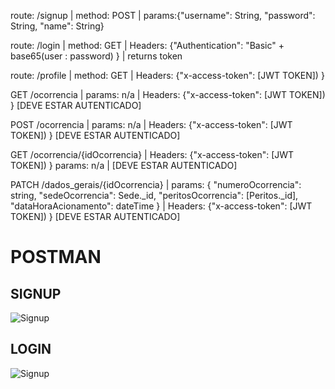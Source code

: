 route: /signup | method: POST | params:{"username": String, "password": String, "name": String}

route: /login | method: GET | Headers: {"Authentication": "Basic" + base65(user : password) } | returns token

route: /profile | method: GET | Headers: {"x-access-token": [JWT TOKEN]) }

GET /ocorrencia | params: n/a | Headers: {"x-access-token": [JWT TOKEN]) } [DEVE ESTAR AUTENTICADO]

POST /ocorrencia | params: n/a | Headers: {"x-access-token": [JWT TOKEN]) } [DEVE ESTAR AUTENTICADO]

GET /ocorrencia/{idOcorrencia} | Headers: {"x-access-token": [JWT TOKEN]) } params: n/a | [DEVE ESTAR AUTENTICADO]

PATCH /dados_gerais/{idOcorrencia} | params: 
{
    "numeroOcorrencia": string, 
    "sedeOcorrencia": Sede._id, 
    "peritosOcorrencia": [Peritos._id], 
    "dataHoraAcionamento": dateTime
}
 | Headers: {"x-access-token": [JWT TOKEN]) } [DEVE ESTAR AUTENTICADO]


# POSTMAN

## SIGNUP

![Signup](http://www.tools.ages.pucrs.br/PoliciaFederal/api/raw/d900c9cfb88bc8f93306168effaa1f5c1a4158ef/docs/signup.gif)


## LOGIN

![Signup](http://www.tools.ages.pucrs.br/PoliciaFederal/api/raw/d900c9cfb88bc8f93306168effaa1f5c1a4158ef/docs/login.gif)